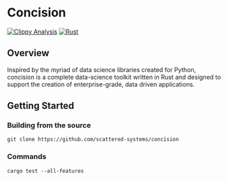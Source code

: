 # Concision

[![Clippy Analysis](https://github.com/scattered-systems/concision/actions/workflows/rust-clippy.yml/badge.svg)](https://github.com/scattered-systems/concision/actions/workflows/rust-clippy.yml)
[![Rust](https://github.com/scattered-systems/concision/actions/workflows/rust.yml/badge.svg)](https://github.com/scattered-systems/concision/actions/workflows/rust.yml)

## Overview

Inspired by the myriad of data science libraries created for Python, concision is a complete data-science toolkit
written in Rust and designed to support the creation of enterprise-grade, data driven applications.

## Getting Started

### Building from the source

    git clone https://github.com/scattered-systems/concision

### Commands

    cargo test --all-features
